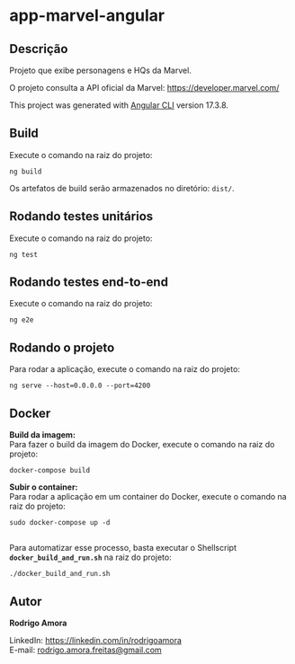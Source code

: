 # app-marvel-angular

## Descrição
Projeto que exibe personagens e HQs da Marvel.

O projeto consulta a API oficial da Marvel: https://developer.marvel.com/ <br>

This project was generated with [Angular CLI](https://github.com/angular/angular-cli) version 17.3.8.

## Build

Execute o comando na raiz do projeto:
```shell script
ng build
```
Os artefatos de build serão armazenados no diretório: `dist/`.

## Rodando testes unitários

Execute o comando na raiz do projeto:
```shell script
ng test
```

## Rodando testes end-to-end

Execute o comando na raiz do projeto:
```shell script
ng e2e
```

## Rodando o projeto

Para rodar a aplicação, execute o comando na raiz do projeto:
```shell script
ng serve --host=0.0.0.0 --port=4200
```

## Docker
<b>Build da imagem:</b><br>
Para fazer o build da imagem do Docker, execute o comando na raiz do projeto:
```shell script
docker-compose build
```

<b>Subir o container:</b><br>
Para rodar a aplicação em um container do Docker, execute o comando na raiz do projeto:
```shell script
sudo docker-compose up -d
```

##
Para automatizar esse processo, basta executar o Shellscript <b>`docker_build_and_run.sh`</b> na raiz do projeto:
```shell script
./docker_build_and_run.sh
```

## Autor
<b>Rodrigo Amora</b>

LinkedIn: https://linkedin.com/in/rodrigoamora <br>
E-mail: rodrigo.amora.freitas@gmail.com

